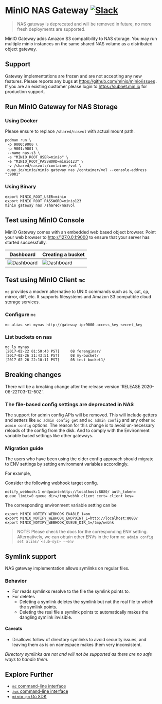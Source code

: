 # MinIO NAS Gateway [![Slack](https://slack.min.io/slack?type=svg)](https://slack.min.io)

> NAS gateway is deprecated and will be removed in future, no more fresh deployments are supported.

MinIO Gateway adds Amazon S3 compatibility to NAS storage. You may run multiple minio instances on the same shared NAS volume as a distributed object gateway.

## Support

Gateway implementations are frozen and are not accepting any new features. Please reports any bugs at <https://github.com/minio/minio/issues> . If you are an existing customer please login to <https://subnet.min.io> for production support.

## Run MinIO Gateway for NAS Storage

### Using Docker

Please ensure to replace `/shared/nasvol` with actual mount path.

```
podman run \
 -p 9000:9000 \
 -p 9001:9001 \
 --name nas-s3 \
 -e "MINIO_ROOT_USER=minio" \
 -e "MINIO_ROOT_PASSWORD=minio123" \
 -v /shared/nasvol:/container/vol \
 quay.io/minio/minio gateway nas /container/vol --console-address ":9001"
```

### Using Binary

```
export MINIO_ROOT_USER=minio
export MINIO_ROOT_PASSWORD=minio123
minio gateway nas /shared/nasvol
```

## Test using MinIO Console

MinIO Gateway comes with an embedded web based object browser. Point your web browser to <http://127.0.0.1:9000> to ensure that your server has started successfully.

| Dashboard                                                                                   | Creating a bucket                                                                           |
| -------------                                                                               | -------------                                                                               |
| ![Dashboard](https://github.com/minio/minio/blob/master/docs/screenshots/pic1.png?raw=true) | ![Dashboard](https://github.com/minio/minio/blob/master/docs/screenshots/pic2.png?raw=true) |

## Test using MinIO Client `mc`

`mc` provides a modern alternative to UNIX commands such as ls, cat, cp, mirror, diff, etc. It supports filesystems and Amazon S3 compatible cloud storage services.

### Configure `mc`

```
mc alias set mynas http://gateway-ip:9000 access_key secret_key
```

### List buckets on nas

```
mc ls mynas
[2017-02-22 01:50:43 PST]     0B ferenginar/
[2017-02-26 21:43:51 PST]     0B my-bucket/
[2017-02-26 22:10:11 PST]     0B test-bucket1/
```

## Breaking changes

There will be a breaking change after the release version 'RELEASE.2020-06-22T03-12-50Z'.

### The file-based config settings are deprecated in NAS

The support for admin config APIs will be removed. This will include getters and setters like `mc admin config get` and `mc admin config`  and any other `mc admin config` options. The reason for this change is to avoid un-necessary reloads of the config from the disk. And to comply with the Environment variable based settings like other gateways.

### Migration guide

The users who have been using the older config approach should migrate to ENV settings by setting environment variables accordingly.

For example,

Consider the following webhook target config.

```
notify_webhook:1 endpoint=http://localhost:8080/ auth_token= queue_limit=0 queue_dir=/tmp/webhk client_cert= client_key=
```

The corresponding environment variable setting can be

```
export MINIO_NOTIFY_WEBHOOK_ENABLE_1=on
export MINIO_NOTIFY_WEBHOOK_ENDPOINT_1=http://localhost:8080/
export MINIO_NOTIFY_WEBHOOK_QUEUE_DIR_1=/tmp/webhk
```

> NOTE: Please check the docs for the corresponding ENV setting. Alternatively, we can obtain other ENVs in the form `mc admin config set alias/ <sub-sys> --env`

## Symlink support

NAS gateway implementation allows symlinks on regular files.

### Behavior

- For reads symlinks resolve to the file the symlink points to.
- For deletes
  - Deleting a symlink deletes the symlink but not the real file to which the symlink points.
  - Deleting the real file a symlink points to automatically makes the dangling symlink invisible.

#### Caveats

- Disallows follow of directory symlinks to avoid security issues, and leaving them as is on namespace makes them very inconsistent.

*Directory symlinks are not and will not be supported as there are no safe ways to handle them.*

## Explore Further

- [`mc` command-line interface](https://min.io/docs/minio/linux/reference/minio-mc.html#quickstart)
- [`aws` command-line interface](https://min.io/docs/minio/linux/integrations/aws-cli-with-minio.html)
- [`minio-go` Go SDK](https://min.io/docs/minio/linux/developers/go/minio-go.html)
